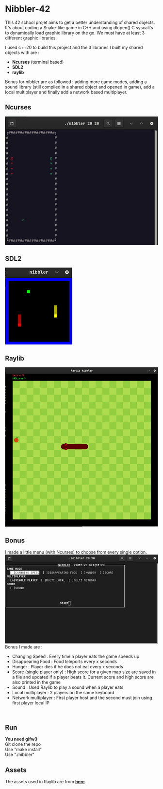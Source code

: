 # **Nibbler-42**

This 42 school projet aims to get a better understanding of shared objects. It's about coding a Snake-like game in C++ and using dlopen() C syscall's to dynamically load graphic library on the go. We must have at least 3 different graphic libraries.

I used c++20 to build this project and the 3 libraries I built my shared objects with are : 
- **Ncurses** (terminal based)
- **SDL2**
- **raylib**

Bonus for nibbler are as followed : adding more game modes, adding a sound library (still compiled in a shared object and opened in game), add a local multiplayer and finally add a network based multiplayer.

## Ncurses
![screenshot of a Snake game rendered with Ncurses](https://github.com/LouisTruch/42-nibbler/blob/master/.github/ncurses.png)

## SDL2
![screenshot of a Snake game rendered with SDL2](https://github.com/LouisTruch/42-nibbler/blob/master/.github/sdl.png)

## Raylib
![screenshot of a Snake game rendered with Raylib](https://github.com/LouisTruch/42-nibbler/blob/master/.github/raylib.png)

## Bonus

I made a little menu (with Ncurses) to choose from every single option. <br />
![screenshot of the menu for the Snake game](https://github.com/LouisTruch/42-nibbler/blob/master/.github/menu.png)
Bonus I made are :
- Changing Speed : Every time a player eats the game speeds up
- Disappearing Food : Food teleports every x seconds
- Hunger : Player dies if he does not eat every x seconds
- Score (single player only) : High score for a given map size are saved in a file and updated if a player beats it. Current score and high score are also printed in the game
- Sound : Used Raylib to play a sound when a player eats
- Local multiplayer : 2 players on the same keyboard
- Network multiplayer : First player host and the second must join using first player local IP 
<br />

## **Run**
**You need glfw3**<br />
Git clone the repo <br />
Use "make install" <br />
Use "./nibbler" <br />

## Assets
The assets used in Raylib are from [**here**](https://opengameart.org/content/snake-game-assets).